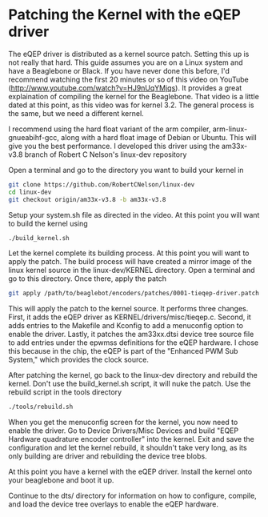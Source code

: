 Patching the Kernel with the eQEP driver
====================================

The eQEP driver is distributed as a kernel source patch.  Setting this up is not really that hard.  This guide assumes you are on a Linux system and have a Beaglebone or Black.  If you have never done this before, I'd recommend watching the first 20 minutes or so of this video on YouTube (http://www.youtube.com/watch?v=HJ9nUqYMjqs).  It provides a great explaination of compiling the kernel for the Beaglebone.  That video is a little dated at this point, as this video was for kernel 3.2.  The general process is the same, but we need a different kernel.

I recommend using the hard float variant of the arm compiler, arm-linux-gnueabihf-gcc, along with a hard float image of Debian or Ubuntu.  This will give you the best performance.  I developed this driver using the am33x-v3.8 branch of Robert C Nelson's linux-dev repository

Open a terminal and go to the directory you want to build your kernel in

```bash
git clone https://github.com/RobertCNelson/linux-dev
cd linux-dev
git checkout origin/am33x-v3.8 -b am33x-v3.8
```

Setup your system.sh file as directed in the video.  At this point you will want to build the kernel using 

```bash
./build_kernel.sh
```

Let the kernel complete its building process.  At this point you will want to apply the patch.  The build process will have created a mirror image of the linux kernel source in the linux-dev/KERNEL directory.  Open a terminal and go to this directory.  Once there, apply the patch

```bash
git apply /path/to/beaglebot/encoders/patches/0001-tieqep-driver.patch
```

This will apply the patch to the kernel source.  It performs three changes.  First, it adds the eQEP driver as KERNEL/drivers/misc/tieqep.c.  Second, it adds entries to the Makefile and Kconfig to add a menuconfig option to enable the driver.  Lastly, it patches the am33xx.dtsi device tree source file to add entries under the epwmss definitions for the eQEP hardware.  I chose this because in the chip, the eQEP is part of the "Enhanced PWM Sub System," which provides the clock source.  

After patching the kernel, go back to the linux-dev directory and rebuild the kernel.  Don't use the build_kernel.sh script, it will nuke the patch.  Use the rebuild script in the tools directory

```bash
./tools/rebuild.sh
```

When you get the menuconfig screen for the kernel, you now need to enable the driver.  Go to Device Drivers/Misc Devices and build "EQEP Hardware quadrature encoder controller" into the kernel.  Exit and save the configuration and let the kernel rebuild, it shouldn't take very long, as its only building are driver and rebuilding the device tree blobs.

At this point you have a kernel with the eQEP driver.  Install the kernel onto your beaglebone and boot it up.

Continue to the dts/ directory for information on how to configure, compile, and load the device tree overlays to enable the eQEP hardware.

